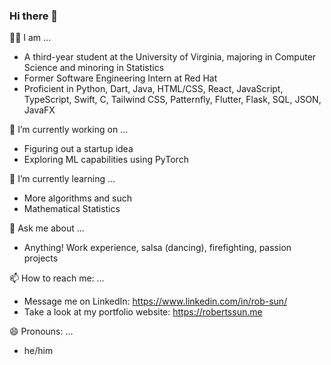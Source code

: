 ### Hi there 👋

🧑‍🎓 I am ...
- A third-year student at the University of Virginia, majoring in Computer Science and minoring in Statistics
- Former Software Engineering Intern at Red Hat
- Proficient in Python, Dart, Java, HTML/CSS, React, JavaScript, TypeScript, Swift, C, Tailwind CSS, Patternfly, Flutter, Flask, SQL, JSON, JavaFX

🔭 I’m currently working on ...
- Figuring out a startup idea
- Exploring ML capabilities using PyTorch

🌱 I’m currently learning ...
- More algorithms and such
- Mathematical Statistics

💬 Ask me about ...
- Anything! Work experience, salsa (dancing), firefighting, passion projects

📫 How to reach me: ...
- Message me on LinkedIn: https://www.linkedin.com/in/rob-sun/
- Take a look at my portfolio website: https://robertssun.me

😄 Pronouns: ...
- he/him
